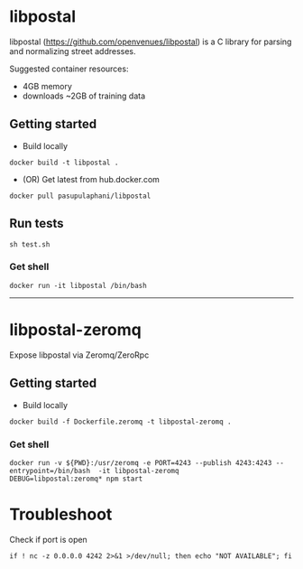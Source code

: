 # libpostal

libpostal (https://github.com/openvenues/libpostal) is a C library for parsing and normalizing street addresses.

Suggested container resources:

- 4GB memory
- downloads ~2GB of training data


## Getting started

- Build locally

```
docker build -t libpostal .
```

- (OR) Get latest from hub.docker.com

```
docker pull pasupulaphani/libpostal
```

## Run tests

```
sh test.sh
```

### Get shell

```
docker run -it libpostal /bin/bash
```

-------------------------------------

# libpostal-zeromq

Expose libpostal via Zeromq/ZeroRpc

## Getting started

- Build locally

```
docker build -f Dockerfile.zeromq -t libpostal-zeromq .
```


### Get shell

```
docker run -v ${PWD}:/usr/zeromq -e PORT=4243 --publish 4243:4243 --entrypoint=/bin/bash  -it libpostal-zeromq
DEBUG=libpostal:zeromq* npm start
```

# Troubleshoot

Check if port is open

```
if ! nc -z 0.0.0.0 4242 2>&1 >/dev/null; then echo "NOT AVAILABLE"; fi
```

